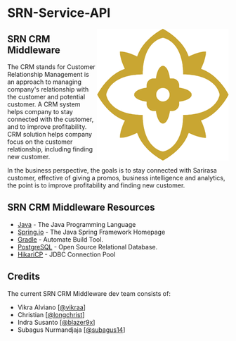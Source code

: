 # SRN-Service-API
<img align="right" src="logo.png" />

## SRN CRM Middleware
The CRM stands for Customer Relationship Management is an approach to managing company's relationship with the customer and potential customer. A CRM system helps company to stay connected with the customer, and to improve profitability. CRM solution helps company focus on the customer relationship, including finding new customer.

In the business perspective, the goals is to stay connected with Sarirasa customer, effective of giving a promos, business intelligence and analytics, the point is to improve profitability and finding new customer.

## SRN CRM Middleware Resources

- [Java](https://www.java.com/) - The Java Programming Language
- [Spring.io](http://spring.io/projects/spring-framework) - The Java Spring Framework Homepage
- [Gradle](https://gradle.org/) - Automate Build Tool.
- [PostgreSQL](https://www.postgresql.org/) - Open Source Relational Database.
- [HikariCP](https://github.com/brettwooldridge/HikariCP) - JDBC Connection Pool

## Credits

The current SRN CRM Middleware dev team consists of:
 - Vikra Alviano [[@vikraa](https://github.com/vikraa)]
 - Christian [[@longchrist](https://github.com/longchrist)]
 - Indra Susanto [[@blazer9x](https://github.com/blazer9x)]
 - Subagus Nurmandjaja [[@subagus14](https://github.com/subagus14)]
